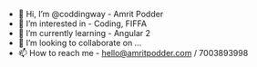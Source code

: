 - 👋 Hi, I’m @coddingway - Amrit Podder
- 👀 I’m interested in - Coding, FIFFA
- 🌱 I’m currently learning - Angular 2
- 💞️ I’m looking to collaborate on ...
- 📫 How to reach me - hello@amritpodder.com / 7003893998

<!---
coddingway/coddingway is a ✨ special ✨ repository because its `README.md` (this file) appears on your GitHub profile.
You can click the Preview link to take a look at your changes.
--->
